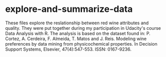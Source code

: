 # explore-and-summarize-data
These files explore the reslationship between red wine attributes and quality.
They were put together during my participation in Udacity's course Data Analysis 
with R.  The analysis is based on the dataset found in:  P. Cortez, A. Cerdeira, 
F. Almeida, T. Matos and J. Reis. Modeling wine preferences by data mining from 
physicochemical properties. In Decision Support Systems, Elsevier, 47(4):547-553. 
ISSN: 0167-9236.

